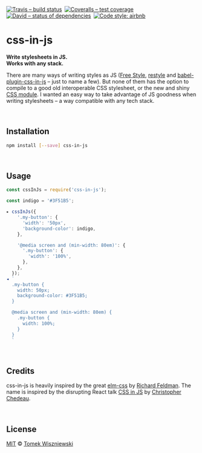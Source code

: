 [![Travis – build status
](https://img.shields.io/travis/tomekwi/css-in-js/master.svg?style=flat-square
)](https://travis-ci.org/tomekwi/css-in-js
) [![Coveralls – test coverage
](https://img.shields.io/coveralls/tomekwi/css-in-js.svg?style=flat-square
)](https://coveralls.io/r/tomekwi/css-in-js
) [![David – status of dependencies
](https://img.shields.io/david/tomekwi/css-in-js.svg?style=flat-square
)](https://david-dm.org/tomekwi/css-in-js
) [![Code style: airbnb
](https://img.shields.io/badge/code%20style-airbnb-777777.svg?style=flat-square
)](https://github.com/airbnb/javascript
)




# css-in-js

**Write stylesheets in JS.  
Works with any stack.**

There are many ways of writing styles as JS ([Free Style](https://github.com/blakeembrey/free-style), [restyle](https://github.com/WebReflection/restyle) and [babel-plugin-css-in-js](https://github.com/martinandert/babel-plugin-css-in-js) – just to name a few). But none of them has the option to compile to a good old interoperable CSS stylesheet, or the new and shiny [CSS module](https://github.com/css-modules/css-modules). I wanted an easy way to take advantage of JS goodness when writing stylesheets – a way compatible with any tech stack.




<a                                                 id="/installation"></a>&nbsp;

## Installation

```sh
npm install [--save] css-in-js
```




<a                                                        id="/usage"></a>&nbsp;

## Usage

```js
const cssInJs = require('css-in-js');

const indigo = '#3F51B5';

▸ cssInJs({
    '.my-button': {
      'width': '50px',
      'background-color': indigo,
    },

    '@media screen and (min-width: 80em)': {
      '.my-button': {
        'width': '100%',
      },
    },
  });
◂ `
  .my-button {
    width: 50px;
    background-color: #3F51B5;
  }

  @media screen and (min-width: 80em) {
    .my-button {
      width: 100%;
    }
  }
  `
```




<a                                                      id="/credits"></a>&nbsp;

## Credits

css-in-js is heavily inspired by the great [elm-css](https://github.com/rtfeldman/elm-css) by [Richard Feldman](https://github.com/rtfeldman). The name is inspired by the disrupting React talk [CSS in JS](https://speakerdeck.com/vjeux/react-css-in-js) by [Christopher Chedeau](https://github.com/vjeux).




<a                                                      id="/license"></a>&nbsp;

## License

[MIT](./License.md) © [Tomek Wiszniewski](https://github.com/tomekwi)
